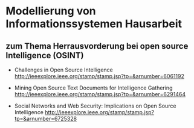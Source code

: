 # Modellierung von Informationssystemen Hausarbeit

## zum Thema Herrausvorderung bei open source Intelligence (OSINT)

- Challenges in Open Source Intelligence
http://ieeexplore.ieee.org/stamp/stamp.jsp?tp=&arnumber=6061192

- Mining Open Source Text Documents for Intelligence Gathering
http://ieeexplore.ieee.org/stamp/stamp.jsp?tp=&arnumber=6291464

- Social Networks and Web Security: Implications on Open Source Intelligence
http://ieeexplore.ieee.org/stamp/stamp.jsp?tp=&arnumber=6725328
